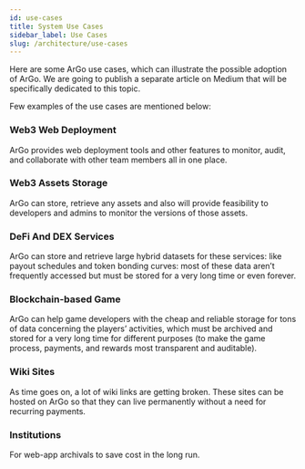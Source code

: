 ```yaml
---
id: use-cases
title: System Use Cases
sidebar_label: Use Cases
slug: /architecture/use-cases
---
```


Here are some ArGo use cases, which can illustrate the possible adoption of ArGo. We are going to publish a separate article on Medium that will be specifically dedicated to this topic.

Few examples of the use cases are mentioned below:

### Web3 Web Deployment

ArGo provides web deployment tools and other features to monitor, audit, and collaborate with other team members all in one place.

### Web3 Assets Storage

ArGo can store, retrieve any assets and also will provide feasibility to developers and admins to monitor the versions of those assets.

### DeFi And DEX Services

ArGo can store and retrieve large hybrid datasets for these services: like payout schedules and token bonding curves: most of these data aren’t frequently accessed but must be stored for a very long time or even forever.

### Blockchain-based Game

ArGo can help game developers with the cheap and reliable storage for tons of data concerning the players’ activities, which must be archived and stored for a very long time for different purposes (to make the game process, payments, and rewards most transparent and auditable).

### Wiki Sites

As time goes on, a lot of wiki links are getting broken. These sites can be hosted on ArGo so that they can live permanently without a need for recurring payments.

### Institutions

For web-app archivals to save cost in the long run.
